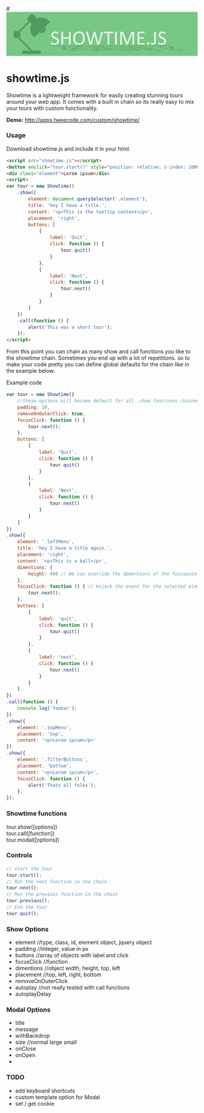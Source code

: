 #![Showtime logo](demo/images/logo.png)

# showtime.js

Showtime is a lightweight framework for easily creating stunning tours around your web app.
It comes with a built in chain so its really easy to mix your tours with custom functionality.

**Demo:** http://apps.tweecode.com/custom/showtime/
### Usage
Download showtime.js and include it in your html.
```html
<script src="showtime.js"></script>
<button onclick="tour.start()" style="position: relative; z-index: 10000;">Take a tour</button>
<div class="element">Lorem ipsum</div>
<script>
var tour = new Showtime()
    .show({
        element: document.querySelector('.element'),
        title: 'hey I have a title.',
        content: '<p>This is the tooltip content</p>',
        placement: 'right',
        buttons: [
            {
                label: 'Quit',
                click: function () {
                    tour.quit()
                }
            },
            {
                label: 'Next',
                click: function () {
                    tour.next()
                }
            }
        ]
    })
    .call(function () {
        alert('This was a short tour');
    });
</script>
```
From this point you can chain as many show and call functions you like to the showtime chain.
Sometimes you end up with a lot of repetitions. so to make your code pretty you can define global defaults for the chain like in the example below.

Example code
```javascript
var tour = new Showtime({ 
    //these options will become default for all .show functions chained on this instance
    padding: 10,
    removeOnOuterClick: true,
    focusClick: function () {
        tour.next();
    },
    buttons: [
        {
            label: 'Quit',
            click: function () {
                tour.quit()
            }
        },
        {
            label: 'Next',
            click: function () {
                tour.next()
            }
        }
    ]
})
.show({
    element: '.leftMenu',
    title: 'hey I have a title again.',
    placement: 'right',
    content: '<p>This is a ball</p>',
    dimentions: {
        height: 400 // We can override the dementions of the focuspoint. top, left, height, width
    },
    focusClick: function () { // Hijack the event for the selected element to do whatever you want
        tour.next();
    },
    buttons: [
        {
            label: 'quit',
            click: function () {
                tour.quit()
            }
        },
        {
            label: 'next',
            click: function () {
                tour.next()
            }
        }
    ]
})
.call(function () {
    console.log('foobar');
})
.show({
    element: '.topMenu',
    placement: 'top',
    content: '<p>Lorem ipsum</p>'
})
.show({
    element: '.filterButtons',
    placement: 'bottom',
    content: '<p>Lorem ipsum</p>',
    focusClick: function () {
        alert('Thats all folks');
    },
});
```
### Showtime functions
tour.show([options])  
tour.call([function])  
tour.modal([options])  

### Controls
```javascript
// start the tour
tour.start();
// Run the next function in the chain
tour.next();
// Run the previous function in the chain
tour.previous();
// End the tour
tour.quit();
```

### Show Options
- element //type, class, id, element object, jquery object
- padding //integer, value in px
- buttons //array of objects with label and click
- focusClick //function
- dimentions //object width, height, top, left
- placement //top, left, right, bottom
- removeOnOuterClick
- autoplay //not really tested with call functions
- autoplayDelay

### Modal Options
- title
- message
- withBackdrop
- size //normal large small
- onClose
- onOpen
- 
### TODO
- add keyboard shortcuts
- custom template option for Modal
- set / get cookie
